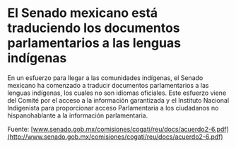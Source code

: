 # El Senado mexicano está traduciendo los documentos parlamentarios a las lenguas indígenas

En un esfuerzo para llegar a las comunidades indígenas, el Senado mexicano ha comenzado a traducir documentos parlamentarios a las lenguas indígenas, los cuales no son idiomas oficiales. Este esfuerzo viene del Comité por el acceso a la información garantizada y el Instituto Nacional Indigenista para proporcionar acceso Parlamentaria a los ciudadanos no hispanohablante a la información parlamentaria.

Fuente: [www.senado.gob.mx/comisiones/cogati/reu/docs/acuerdo2-6.pdf](http://www.senado.gob.mx/comisiones/cogati/reu/docs/acuerdo2-6.pdf)
